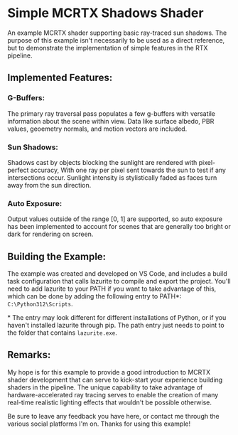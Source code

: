 # Simple MCRTX Shadows Shader
 An example MCRTX shader supporting basic ray-traced sun shadows. The purpose of this example
 isn't necessarily to be used as a direct reference, but to demonstrate the implementation of
 simple features in the RTX pipeline.

## Implemented Features:
 ### G-Buffers:
  The primary ray traversal pass populates a few g-buffers with versatile information about
  the scene within view. Data like surface albedo, PBR values, geoemetry normals, and motion
  vectors are included.

 ### Sun Shadows:
  Shadows cast by objects blocking the sunlight are rendered with pixel-perfect accuracy, 
  With one ray per pixel sent towards the sun to test if any intersections occur. Sunlight
  intensity is stylistically faded as faces turn away from the sun direction.

 ### Auto Exposure:
  Output values outside of the range [0, 1] are supported, so auto exposure has been
  implemented to account for scenes that are generally too bright or dark for rendering 
  on screen.

## Building the Example:
 The example was created and developed on VS Code, and includes a build task configuration
 that calls lazurite to compile and export the project. You'll need to add lazurite to your
 PATH if you want to take advantage of this, which can be done by adding the following entry
 to PATH*: `C:\Python312\Scripts`. 
 
  \* The entry may look different for different installations of Python, or if you haven't
  installed lazurite through pip. The path entry just needs to point to the folder that
  contains `lazurite.exe`.

## Remarks:
 My hope is for this example to provide a good introduction to MCRTX shader development that
 can serve to kick-start your experience building shaders in the pipeline. The unique
 capability to take advantage of hardware-accelerated ray tracing serves to enable the 
 creation of many real-time realistic lighting effects that wouldn't be possible otherwise.
 
 Be sure to leave any feedback you have here, or contact me through the various social platforms I'm on. Thanks for using this example!
